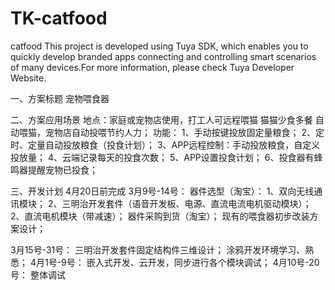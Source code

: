 # TK-catfood
catfood
This project is developed using Tuya SDK, which enables you to quickly develop branded
 apps connecting and controlling smart scenarios of many devices.For more information, 
please check Tuya Developer Website.

一、方案标题
宠物喂食器

二、方案应用场景
地点：家庭或宠物店使用，打工人可远程喂猫 猫猫少食多餐 自动喂猫，宠物店自动投喂节约人力；
功能：
1、手动按键投放固定量粮食；
2、定时、定量自动投放粮食（投食计划）；
3、APP远程控制：手动投放粮食，自定义投放量；
4、云端记录每天的投食次数；
5、APP设置投食计划；
6、投食器有蜂鸣器提醒宠物已投食；


三、开发计划
4月20日前完成
3月9号-14号：
器件选型（淘宝）：
1、双向无线通讯模块；
2、三明治开发套件（语音开发板、电源、直流电流电机驱动模块）；
2、直流电机模块（带减速）；
器件采购到货（淘宝）；
现有的喂食器初步改装方案设计；

3月15号-31号：
三明治开发套件固定结构件三维设计；
涂鸦开发环境学习、熟悉；
4月1号-9号：
嵌入式开发、云开发，同步进行各个模块调试；
4月10号-20号：
整体调试

